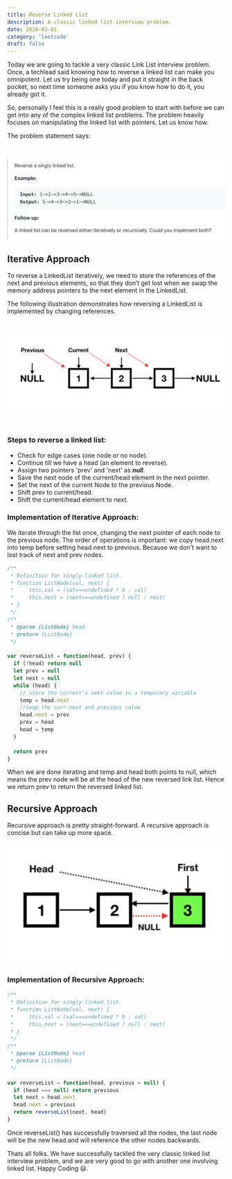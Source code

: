 ```yaml
---
title: Reverse Linked List
description: A classic linked list interview problem.
date: 2020-03-01
category: 'leetcode'
draft: false
---
```


Today we are going to tackle a very classic Link List interview problem. Once, a techlead said knowing how to reverse a linked list can make you omnipotent. Let us try being one today and put it straight in the back pocket, so next time someone asks you if you know how to do it, you already got it.

So, personally I feel this is a really good problem to start with before we can get into any of the complex linked list problems. The problem heavily focuses on manipulating the linked list with pointers. Let us know how.

The problem statement says:

<br/>

![question](./assets/q.png)

## Iterative Approach

To reverse a LinkedList iteratively, we need to store the references of the next and previous elements, so that they don’t get lost when we swap the memory address pointers to the next element in the LinkedList.

The following illustration demonstrates how reversing a LinkedList is implemented by changing references.

<br/>

![iterative](./assets/iterative.png)

<br/>

### Steps to reverse a linked list:

- Check for edge cases (one node or no node).<br>
- Continue till we have a head (an element to reverse).<br>
- Assign two pointers 'prev' and 'next' as **_null_**.<br>
- Save the next node of the current/head element in the next pointer.<br>
- Set the next of the current Node to the previous Node.<br>
- Shift prev to current/head.<br>
- Shift the current/head element to next.<br>

### Implementation of Iterative Approach:

We iterate through the list once, changing the next pointer of each node to the previous node. The order of operations is important: we copy head.next into temp before setting head.next to previous. Because we don't want to lost track of next and prev nodes.

```javascript
/**
 * Definition for singly-linked list.
 * function ListNode(val, next) {
 *     this.val = (val===undefined ? 0 : val)
 *     this.next = (next===undefined ? null : next)
 * }
 */
/**
 * @param {ListNode} head
 * @return {ListNode}
 */

var reverseList = function(head, prev) {
  if (!head) return null
  let prev = null
  let next = null
  while (head) {
    // store the current's next value in a temporary variable
    temp = head.next
    //swap the curr.next and previous value
    head.next = prev
    prev = head
    head = temp
  }

  return prev
}
```

When we are done iterating and temp and head both points to null, which means the prev node will be at the head of the new reversed link list. Hence we return prev to return the reversed linked list.

## Recursive Approach

Recursive approach is pretty straight-forward. A recursive approach is concise but can take up more space.

![recursive](./assets/recursive.png)

### Implementation of Recursive Approach:

```javascript
/**
 * Definition for singly-linked list.
 * function ListNode(val, next) {
 *     this.val = (val===undefined ? 0 : val)
 *     this.next = (next===undefined ? null : next)
 * }
 */
/**
 * @param {ListNode} head
 * @return {ListNode}
 */

var reverseList = function(head, previous = null) {
  if (head === null) return previous
  let next = head.next
  head.next = previous
  return reverseList(next, head)
}
```

Once reverseList() has successfully traversed all the nodes, the last node will be the new head and will reference the other nodes backwards.

Thats all folks. We have successfully tackled the very classic linked list interview problem, and we are very good to go with another one involving linked list. Happy Coding 😃.
